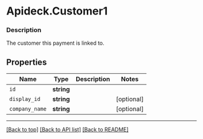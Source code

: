 # Apideck.Customer1

### Description

The customer this payment is linked to.

## Properties
Name | Type | Description | Notes
------------ | ------------- | ------------- | -------------
`id` | **string** |  | 
`display_id` | **string** |  | [optional] 
`company_name` | **string** |  | [optional] 





---

[[Back to top]](#) [[Back to API list]](../../../../README.md#documentation-for-api-endpoints) [[Back to README]](../../../../README.md)


